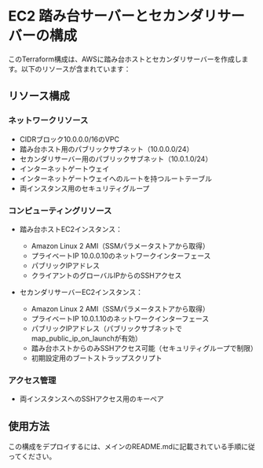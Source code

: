 # EC2 踏み台サーバーとセカンダリサーバーの構成

このTerraform構成は、AWSに踏み台ホストとセカンダリサーバーを作成します。以下のリソースが含まれています：

## リソース構成

### ネットワークリソース
- CIDRブロック10.0.0.0/16のVPC
- 踏み台ホスト用のパブリックサブネット（10.0.0.0/24）
- セカンダリサーバー用のパブリックサブネット（10.0.1.0/24）
- インターネットゲートウェイ
- インターネットゲートウェイへのルートを持つルートテーブル
- 両インスタンス用のセキュリティグループ

### コンピューティングリソース
- 踏み台ホストEC2インスタンス：
  - Amazon Linux 2 AMI（SSMパラメータストアから取得）
  - プライベートIP 10.0.0.10のネットワークインターフェース
  - パブリックIPアドレス
  - クライアントのグローバルIPからのSSHアクセス

- セカンダリサーバーEC2インスタンス：
  - Amazon Linux 2 AMI（SSMパラメータストアから取得）
  - プライベートIP 10.0.1.10のネットワークインターフェース
  - パブリックIPアドレス（パブリックサブネットでmap_public_ip_on_launchが有効）
  - 踏み台ホストからのみSSHアクセス可能（セキュリティグループで制限）
  - 初期設定用のブートストラップスクリプト

### アクセス管理
- 両インスタンスへのSSHアクセス用のキーペア

## 使用方法

この構成をデプロイするには、メインのREADME.mdに記載されている手順に従ってください。